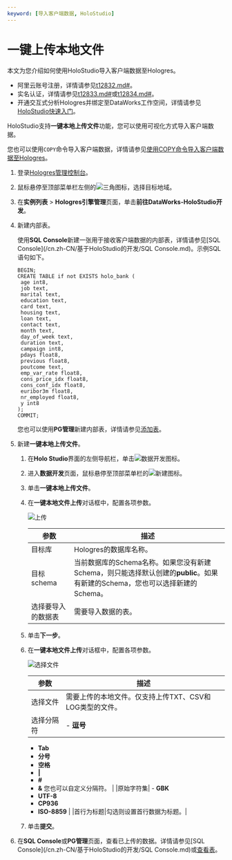 ```yaml
---
keyword: [导入客户端数据, HoloStudio]
---
```


# 一键上传本地文件

本文为您介绍如何使用HoloStudio导入客户端数据至Hologres。

-   阿里云账号注册，详情请参见[t12832.md\#]()。
-   实名认证，详情请参见[t12833.md\#]()或[t12834.md\#]()。
-   开通交互式分析Hologres并绑定至DataWorks工作空间，详情请参见[HoloStudio快速入门](/cn.zh-CN/基于HoloStudio的开发/HoloStudio快速入门.md)。

HoloStudio支持**一键本地上传文件**功能，您可以使用可视化方式导入客户端数据。

您也可以使用`COPY`命令导入客户端数据，详情请参见[使用COPY命令导入客户端数据至Hologres](/cn.zh-CN/数据接入/客户端数据/使用COPY命令导入客户端数据至Hologres.md)。

1.  登录[Hologres管理控制台](https://hologram.console.aliyun.com/#/instance)。

2.  鼠标悬停至顶部菜单栏左侧的![三角](https://static-aliyun-doc.oss-cn-hangzhou.aliyuncs.com/assets/img/zh-CN/6312129951/p134229.png)图标，选择目标地域。

3.  在**实例列表** \> **Hologres引擎管理**页面，单击**前往DataWorks-HoloStudio开发**。

4.  新建内部表。

    使用**SQL Console**新建一张用于接收客户端数据的内部表，详情请参见[SQL Console](/cn.zh-CN/基于HoloStudio的开发/SQL Console.md)。示例SQL语句如下。

    ```
    BEGIN;
    CREATE TABLE if not EXISTS holo_bank (
     age int8,
     job text,
     marital text,
     education text,
     card text,
     housing text,
     loan text,
     contact text,
     month text,
     day_of_week text,
     duration text,
     campaign int8,
     pdays float8,
     previous float8,
     poutcome text,
     emp_var_rate float8,
     cons_price_idx float8,
     cons_conf_idx float8,
     euribor3m float8,
     nr_employed float8,
     y int8
    );
    COMMIT;
    ```

    您也可以使用**PG管理**新建内部表，详情请参见[添加表](/cn.zh-CN/基于HoloStudio的开发/PG管理/表管理.md)。

5.  新建**一键本地上传文件**。

    1.  在**Holo Studio**界面的左侧导航栏，单击![数据开发](https://static-aliyun-doc.oss-cn-hangzhou.aliyuncs.com/assets/img/zh-CN/6312129951/p134237.png)图标。

    2.  进入**数据开发**页面，鼠标悬停至顶部菜单栏的![新建](https://static-aliyun-doc.oss-cn-hangzhou.aliyuncs.com/assets/img/zh-CN/6312129951/p134243.png)图标。

    3.  单击**一键本地上传文件**。

    4.  在**一键本地文件上传**对话框中，配置各项参数。

        ![上传](https://static-aliyun-doc.oss-cn-hangzhou.aliyuncs.com/assets/img/zh-CN/3602129951/p134497.png)

        |参数|描述|
        |--|--|
        |目标库|Hologres的数据库名称。|
        |目标schema|当前数据库的Schema名称。如果您没有新建Schema，则只能选择默认创建的**public**。如果有新建的Schema，您也可以选择新建的Schema。 |
        |选择要导入的数据表|需要导入数据的表。|

    5.  单击**下一步**。

    6.  在**一键本地文件上传**对话框中，配置各项参数。

        ![选择文件](https://static-aliyun-doc.oss-cn-hangzhou.aliyuncs.com/assets/img/zh-CN/3602129951/p134509.png)

        |参数|描述|
        |--|--|
        |选择文件|需要上传的本地文件。仅支持上传TXT、CSV和LOG类型的文件。 |
        |选择分隔符|        -   **逗号**
        -   **Tab**
        -   **分号**
        -   **空格**
        -   **\|**
        -   **\#**
        -   **&**
您也可以自定义分隔符。 |
        |原始字符集|        -   **GBK**
        -   **UTF-8**
        -   **CP936**
        -   **ISO-8859** |
        |首行为标题|勾选则设置首行数据为标题。|

    7.  单击**提交**。

6.  在**SQL Console**或**PG管理**页面，查看已上传的数据。详情请参见[SQL Console](/cn.zh-CN/基于HoloStudio的开发/SQL Console.md)或[查看表](/cn.zh-CN/基于HoloStudio的开发/PG管理/表管理.md)。


